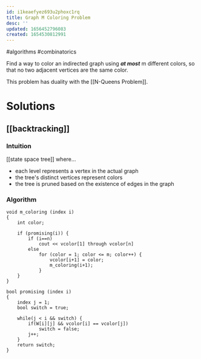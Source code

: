 ```yaml
---
id: i1keaefyez693u2phoxc1rq
title: Graph M Coloring Problem
desc: ''
updated: 1656452796083
created: 1654530812991
---
```

#algorithms #combinatorics  

Find a way to color an indirected graph using ***at most*** m different colors, so that no two adjacent vertices are the same color.

This problem has duality with the [[N-Queens Problem]].

# Solutions
## [[backtracking]]
### Intuition
[[state space tree]] where...
- each level represents a vertex in the actual graph
- the tree's distinct vertices represent colors
- the tree is pruned based on the existence of edges in the graph

### Algorithm
```
void m_coloring (index i)
{
	int color;
	
	if (promising(i)) {
		if (i==n)
			cout << vcolor[1] through vcolor[n]
		else
			for (color = 1; color <= m; color++) {
				vcolor[i+1] = color;
				m_coloring(i+1);
			}
	}
}

bool promising (index i)
{
	index j = 1;
	bool switch = true;
	
	while(j < i && switch) {
		if(W[i][j] && vcolor[i] == vcolor[j])
			switch = false;
		j++;
	}
	return switch;
}
```
